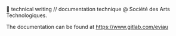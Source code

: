 :wave: technical writing // documentation technique @ Société des Arts Technologiques.

The documentation can be found at https://www.gitlab.com/eviau
